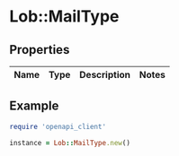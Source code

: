 # Lob::MailType

## Properties

| Name | Type | Description | Notes |
| ---- | ---- | ----------- | ----- |

## Example

```ruby
require 'openapi_client'

instance = Lob::MailType.new()
```

